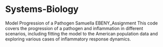 # Systems-Biology
Model Progression of a Pathogen Samuella EBENY_Assignment
This code covers the progression of a pathogen and inflammation in different scenarios, including fitting the model to the American population data and exploring various cases of inflammatory response dynamics.
